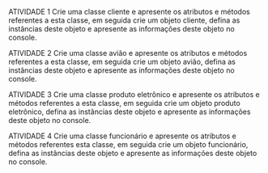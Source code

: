 ATIVIDADE 1
Crie uma classe cliente e apresente os atributos e métodos referentes a esta classe, em seguida crie um objeto cliente, defina as instâncias deste objeto e apresente as informações deste objeto no console.


ATIVIDADE 2
Crie uma classe avião e apresente os atributos e métodos referentes a esta classe, em seguida crie um objeto avião, defina as instâncias deste objeto e apresente as informações deste objeto no console.

ATIVIDADE 3
Crie uma classe produto eletrônico e apresente os atributos e métodos referentes a esta classe, em seguida crie um objeto produto eletrônico, defina as instâncias deste objeto e apresente as informações deste objeto no console.

ATIVIDADE 4
Crie uma classe funcionário e apresente os atributos e métodos referentes esta classe, em seguida crie um objeto funcionário, defina as instâncias deste objeto e apresente as informações deste objeto no console.
